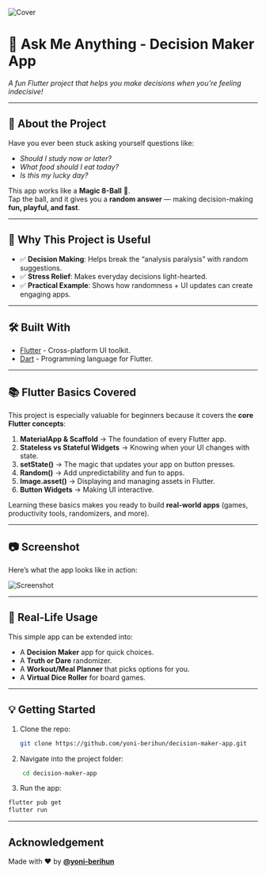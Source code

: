 
![Cover](images/cover.png)  

# 🎱 Ask Me Anything - Decision Maker App


*A fun Flutter project that helps you make decisions when you’re feeling indecisive!*  

---

## 📖 About the Project
Have you ever been stuck asking yourself questions like:
- *Should I study now or later?*  
- *What food should I eat today?*  
- *Is this my lucky day?*  

This app works like a **Magic 8-Ball** 🎱.  
Tap the ball, and it gives you a **random answer** — making decision-making **fun, playful, and fast**.  

---

## 🚀 Why This Project is Useful
- ✅ **Decision Making**: Helps break the “analysis paralysis” with random suggestions.  
- ✅ **Stress Relief**: Makes everyday decisions light-hearted.  
- ✅ **Practical Example**: Shows how randomness + UI updates can create engaging apps.  

---

## 🛠️ Built With
- [Flutter](https://flutter.dev/) - Cross-platform UI toolkit.  
- [Dart](https://dart.dev/) - Programming language for Flutter.  

---

## 📚 Flutter Basics Covered
This project is especially valuable for beginners because it covers the **core Flutter concepts**:

1. **MaterialApp & Scaffold** → The foundation of every Flutter app.  
2. **Stateless vs Stateful Widgets** → Knowing when your UI changes with state.  
3. **setState()** → The magic that updates your app on button presses.  
4. **Random()** → Add unpredictability and fun to apps.  
5. **Image.asset()** → Displaying and managing assets in Flutter.  
6. **Button Widgets** → Making UI interactive.  

Learning these basics makes you ready to build **real-world apps** (games, productivity tools, randomizers, and more).  

---

## 📷 Screenshot
Here’s what the app looks like in action:

![Screenshot](images/screenshot.png)  

---

## 🔮 Real-Life Usage
This simple app can be extended into:
- A **Decision Maker** app for quick choices.  
- A **Truth or Dare** randomizer.  
- A **Workout/Meal Planner** that picks options for you.  
- A **Virtual Dice Roller** for board games.  

---

## 💡 Getting Started
1. Clone the repo:
   ```bash
   git clone https://github.com/yoni-berihun/decision-maker-app.git


2. Navigate into the project folder:

```bash
    cd decision-maker-app
```
  3. Run the app:

   ```bash
   flutter pub get
   flutter run
   ```

---

##  Acknowledgement

Made with ❤️ by **[@yoni-berihun](https://github.com/yoni-berihun)**


